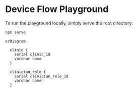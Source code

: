 # Device Flow Playground

To run the playground locally, simply serve the root directory:

```sh
npx serve
```

```mermaid
erDiagram

  clinic {
    serial clinic_id
    varchar name
  }

  clinician_role {
    serial clinician_role_id
    varchar name
  }


```
